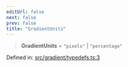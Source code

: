 ```yaml
---
editUrl: false
next: false
prev: false
title: "GradientUnits"
---
```


> **GradientUnits** = `"pixels"` \| `"percentage"`

Defined in: [src/gradient/typedefs.ts:3](https://github.com/fabricjs/fabric.js/blob/b4f67b1cfd353d0e2763b168e07bce6b67895452/src/gradient/typedefs.ts#L3)

